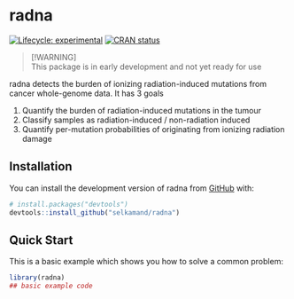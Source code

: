 
<!-- README.md is generated from README.Rmd. Please edit that file -->

# radna

<!-- badges: start -->

[![Lifecycle:
experimental](https://img.shields.io/badge/lifecycle-experimental-orange.svg)](https://lifecycle.r-lib.org/articles/stages.html#experimental)
[![CRAN
status](https://www.r-pkg.org/badges/version/radna)](https://CRAN.R-project.org/package=radna)
<!-- badges: end -->

> \[!WARNING\]  
> This package is in early development and not yet ready for use

radna detects the burden of ionizing radiation-induced mutations from
cancer whole-genome data. It has 3 goals

1.  Quantify the burden of radiation-induced mutations in the tumour
2.  Classify samples as radiation-induced / non-radiation induced
3.  Quantify per-mutation probabilities of originating from ionizing
    radiation damage

## Installation

You can install the development version of radna from
[GitHub](https://github.com/) with:

``` r
# install.packages("devtools")
devtools::install_github("selkamand/radna")
```

## Quick Start

This is a basic example which shows you how to solve a common problem:

``` r
library(radna)
## basic example code
```
